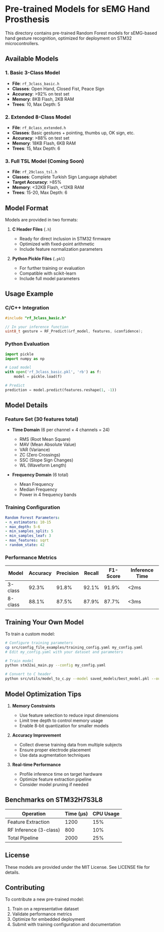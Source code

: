 # Pre-trained Models for sEMG Hand Prosthesis

This directory contains pre-trained Random Forest models for sEMG-based hand gesture recognition, optimized for deployment on STM32 microcontrollers.

## Available Models

### 1. Basic 3-Class Model
- **File**: `rf_3class_basic.h`
- **Classes**: Open Hand, Closed Fist, Peace Sign
- **Accuracy**: >92% on test set
- **Memory**: 8KB Flash, 2KB RAM
- **Trees**: 10, Max Depth: 5

### 2. Extended 8-Class Model
- **File**: `rf_8class_extended.h`
- **Classes**: Basic gestures + pointing, thumbs up, OK sign, etc.
- **Accuracy**: >88% on test set
- **Memory**: 18KB Flash, 6KB RAM
- **Trees**: 15, Max Depth: 6

### 3. Full TSL Model (Coming Soon)
- **File**: `rf_29class_tsl.h`
- **Classes**: Complete Turkish Sign Language alphabet
- **Target Accuracy**: >85%
- **Memory**: <32KB Flash, <12KB RAM
- **Trees**: 15-20, Max Depth: 6

## Model Format

Models are provided in two formats:

1. **C Header Files** (`.h`)
   - Ready for direct inclusion in STM32 firmware
   - Optimized with fixed-point arithmetic
   - Include feature normalization parameters

2. **Python Pickle Files** (`.pkl`)
   - For further training or evaluation
   - Compatible with scikit-learn
   - Include full model parameters

## Usage Example

### C/C++ Integration
```c
#include "rf_3class_basic.h"

// In your inference function
uint8_t gesture = RF_Predict(&rf_model, features, &confidence);
```

### Python Evaluation
```python
import pickle
import numpy as np

# Load model
with open('rf_3class_basic.pkl', 'rb') as f:
    model = pickle.load(f)

# Predict
prediction = model.predict(features.reshape(1, -1))
```

## Model Details

### Feature Set (30 features total)
- **Time Domain** (6 per channel × 4 channels = 24)
  - RMS (Root Mean Square)
  - MAV (Mean Absolute Value)
  - VAR (Variance)
  - ZC (Zero Crossings)
  - SSC (Slope Sign Changes)
  - WL (Waveform Length)

- **Frequency Domain** (6 total)
  - Mean Frequency
  - Median Frequency
  - Power in 4 frequency bands

### Training Configuration
```yaml
Random Forest Parameters:
- n_estimators: 10-15
- max_depth: 5-6
- min_samples_split: 5
- min_samples_leaf: 3
- max_features: sqrt
- random_state: 42
```

### Performance Metrics

| Model | Accuracy | Precision | Recall | F1-Score | Inference Time |
|-------|----------|-----------|---------|----------|----------------|
| 3-class | 92.3% | 91.8% | 92.1% | 91.9% | <2ms |
| 8-class | 88.1% | 87.5% | 87.9% | 87.7% | <3ms |

## Training Your Own Model

To train a custom model:

```bash
# Configure training parameters
cp src/config_file_examples/training_config.yaml my_config.yaml
# Edit my_config.yaml with your dataset and parameters

# Train model
python stm32ai_main.py --config my_config.yaml

# Convert to C header
python src/utils/model_to_c.py --model saved_models/best_model.pkl --output my_model.h
```

## Model Optimization Tips

1. **Memory Constraints**
   - Use feature selection to reduce input dimensions
   - Limit tree depth to control memory usage
   - Enable 8-bit quantization for smaller models

2. **Accuracy Improvement**
   - Collect diverse training data from multiple subjects
   - Ensure proper electrode placement
   - Use data augmentation techniques

3. **Real-time Performance**
   - Profile inference time on target hardware
   - Optimize feature extraction pipeline
   - Consider model pruning if needed

## Benchmarks on STM32H7S3L8

| Operation | Time (μs) | CPU Usage |
|-----------|-----------|-----------|
| Feature Extraction | 1200 | 15% |
| RF Inference (3-class) | 800 | 10% |
| Total Pipeline | 2000 | 25% |

## License

These models are provided under the MIT License. See LICENSE file for details.

## Contributing

To contribute a new pre-trained model:
1. Train on a representative dataset
2. Validate performance metrics
3. Optimize for embedded deployment
4. Submit with training configuration and documentation
